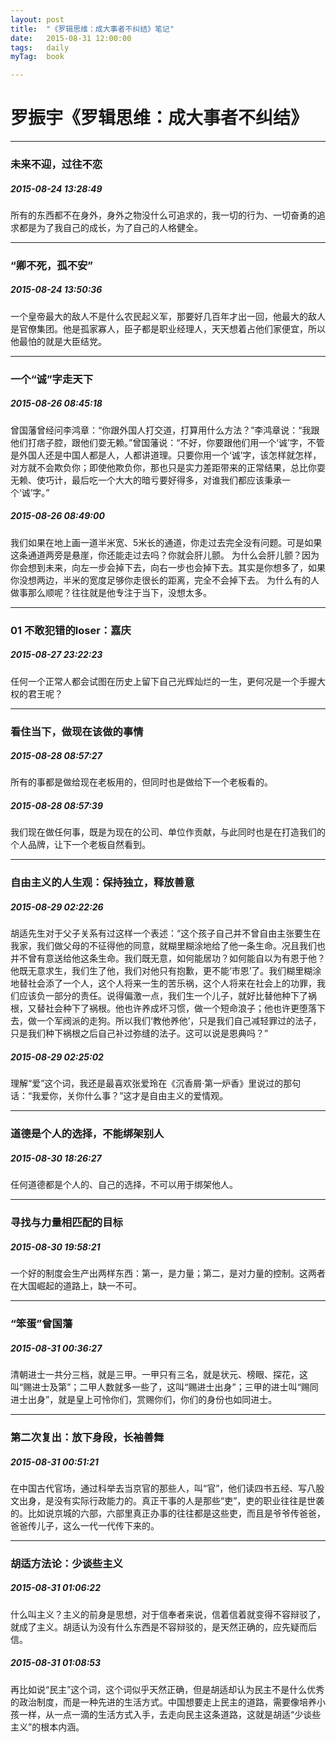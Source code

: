```yaml
---
layout: post
title:  "《罗辑思维：成大事者不纠结》笔记"
date:   2015-08-31 12:00:00
tags:	daily
myTag:	book	

---
```


# 罗振宇《罗辑思维：成大事者不纠结》

-------------------


### 未来不迎，过往不恋
##### 2015-08-24 13:28:49
所有的东西都不在身外，身外之物没什么可追求的，我一切的行为、一切奋勇的追求都是为了我自己的成长，为了自己的人格健全。

---

### “卿不死，孤不安”
##### 2015-08-24 13:50:36
一个皇帝最大的敌人不是什么农民起义军，那要好几百年才出一回，他最大的敌人是官僚集团。他是孤家寡人，臣子都是职业经理人，天天想着占他们家便宜，所以他最怕的就是大臣结党。

---

### 一个“诚”字走天下
##### 2015-08-26 08:45:18
曾国藩曾经问李鸿章：“你跟外国人打交道，打算用什么方法？”李鸿章说：“我跟他们打痞子腔，跟他们耍无赖。”曾国藩说：“不好，你要跟他们用一个‘诚’字，不管是外国人还是中国人都是人，人都讲道理。只要你用一个‘诚’字，该怎样就怎样，对方就不会欺负你；即使他欺负你，那也只是实力差距带来的正常结果，总比你耍无赖、使巧计，最后吃一个大大的暗亏要好得多，对谁我们都应该秉承一个‘诚’字。”

##### 2015-08-26 08:49:00
我们如果在地上画一道半米宽、5米长的通道，你走过去完全没有问题。可是如果这条通道两旁是悬崖，你还能走过去吗？你就会肝儿颤。
为什么会肝儿颤？因为你会想到未来，向左一步会掉下去，向右一步也会掉下去。其实是你想多了，如果你没想两边，半米的宽度足够你走很长的距离，完全不会掉下去。
为什么有的人做事那么顺呢？往往就是他专注于当下，没想太多。

---

### 01 不敢犯错的loser：嘉庆
##### 2015-08-27 23:22:23
任何一个正常人都会试图在历史上留下自己光辉灿烂的一生，更何况是一个手握大权的君王呢？

---

### 看住当下，做现在该做的事情
##### 2015-08-28 08:57:27
所有的事都是做给现在老板用的，但同时也是做给下一个老板看的。

##### 2015-08-28 08:57:39
我们现在做任何事，既是为现在的公司、单位作贡献，与此同时也是在打造我们的个人品牌，让下一个老板自然看到。

---

### 自由主义的人生观：保持独立，释放善意
##### 2015-08-29 02:22:26
胡适先生对于父子关系有过这样一个表述：“这个孩子自己并不曾自由主张要生在我家，我们做父母的不征得他的同意，就糊里糊涂地给了他一条生命。况且我们也并不曾有意送给他这条生命。我们既无意，如何能居功？如何能自以为有恩于他？他既无意求生，我们生了他，我们对他只有抱歉，更不能‘市恩’了。我们糊里糊涂地替社会添了一个人，这个人将来一生的苦乐祸，这个人将来在社会上的功罪，我们应该负一部分的责任。说得偏激一点，我们生一个儿子，就好比替他种下了祸根，又替社会种下了祸根。他也许养成坏习惯，做一个短命浪子；他也许更堕落下去，做一个军阀派的走狗。所以我们‘教他养他’，只是我们自己减轻罪过的法子，只是我们种下祸根之后自己补过弥缝的法子。这可以说是恩典吗？”

##### 2015-08-29 02:25:02
理解“爱”这个词，我还是最喜欢张爱玲在《沉香屑·第一炉香》里说过的那句话：“我爱你，关你什么事？”这才是自由主义的爱情观。

---

### 道德是个人的选择，不能绑架别人
##### 2015-08-30 18:26:27
任何道德都是个人的、自己的选择，不可以用于绑架他人。

---

### 寻找与力量相匹配的目标
##### 2015-08-30 19:58:21
一个好的制度会生产出两样东西：第一，是力量；第二，是对力量的控制。这两者在大国崛起的道路上，缺一不可。

---

### “笨蛋”曾国藩
##### 2015-08-31 00:36:27
清朝进士一共分三档，就是三甲。一甲只有三名，就是状元、榜眼、探花，这叫“赐进士及第”；二甲人数就多一些了，这叫“赐进士出身”；三甲的进士叫“赐同进士出身”，就是皇上可怜你们，赏赐你们，你们的身份也如同进士。

---

### 第二次复出：放下身段，长袖善舞
##### 2015-08-31 00:51:21
在中国古代官场，通过科举去当京官的那些人，叫“官”，他们读四书五经、写八股文出身，是没有实际行政能力的。真正干事的人是那些“吏”，吏的职业往往是世袭的。比如说京城的六部，六部里真正办事的往往都是这些吏，而且是爷爷传爸爸，爸爸传儿子，这么一代一代传下来的。

---

### 胡适方法论：少谈些主义
##### 2015-08-31 01:06:22
什么叫主义？主义的前身是思想，对于信奉者来说，信着信着就变得不容辩驳了，就成了主义。胡适认为没有什么东西是不容辩驳的，是天然正确的，应先疑而后信。

##### 2015-08-31 01:08:53
再比如说“民主”这个词，这个词似乎天然正确，但是胡适却认为民主不是什么优秀的政治制度，而是一种先进的生活方式。中国想要走上民主的道路，需要像培养小孩一样，从一点一滴的生活方式入手，去走向民主这条道路，这就是胡适“少谈些主义”的根本内涵。
